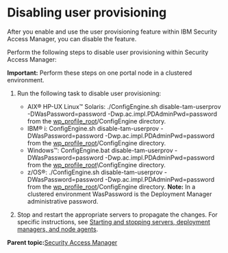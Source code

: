 # Disabling user provisioning 

After you enable and use the user provisioning feature within IBM Security Access Manager, you can disable the feature.

Perform the following steps to disable user provisioning within Security Access Manager:

**Important:** Perform these steps on one portal node in a clustered environment.

1.  Run the following task to disable user provisioning:

    -   AIX® HP-UX Linux™ Solaris: ./ConfigEngine.sh disable-tam-userprov -DWasPassword=password -Dwp.ac.impl.PDAdminPwd=password from the [wp\_profile\_root](../reference/wpsdirstr.md#wp_profile_root)/ConfigEngine directory.
    -   IBM® i: ConfigEngine.sh disable-tam-userprov -DWasPassword=password -Dwp.ac.impl.PDAdminPwd=password from the [wp\_profile\_root](../reference/wpsdirstr.md#wp_profile_root)/ConfigEngine directory.
    -   Windows™: ConfigEngine.bat disable-tam-userprov -DWasPassword=password -Dwp.ac.impl.PDAdminPwd=password from the [wp\_profile\_root](../reference/wpsdirstr.md#wp_profile_root)\\ConfigEngine directory.
    -   z/OS®: ./ConfigEngine.sh disable-tam-userprov -DWasPassword=password -Dwp.ac.impl.PDAdminPwd=password from the [wp\_profile\_root](../reference/wpsdirstr.md#wp_profile_root)/ConfigEngine directory.
    **Note:** In a clustered environment WasPassword is the Deployment Manager administrative password.

2.  Stop and restart the appropriate servers to propagate the changes. For specific instructions, see [Starting and stopping servers, deployment managers, and node agents](../admin-system/stopstart.md).


**Parent topic:**[Security Access Manager](../security/conf_tam.md)

